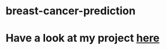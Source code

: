 # breast-cancer-prediction
# Have a look at my project [here](https://sulagna206.github.io/breast-cancer-prediction)
